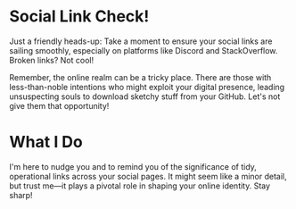 # Social Link Check!

Just a friendly heads-up: Take a moment to ensure your social links are sailing smoothly, especially on platforms like Discord and StackOverflow. Broken links? Not cool!

Remember, the online realm can be a tricky place. There are those with less-than-noble intentions who might exploit your digital presence, leading unsuspecting souls to download sketchy stuff from your GitHub. Let's not give them that opportunity!

# What I Do

I'm here to nudge you and to remind you of the significance of tidy, operational links across your social pages. It might seem like a minor detail, but trust me—it plays a pivotal role in shaping your online identity. Stay sharp!
